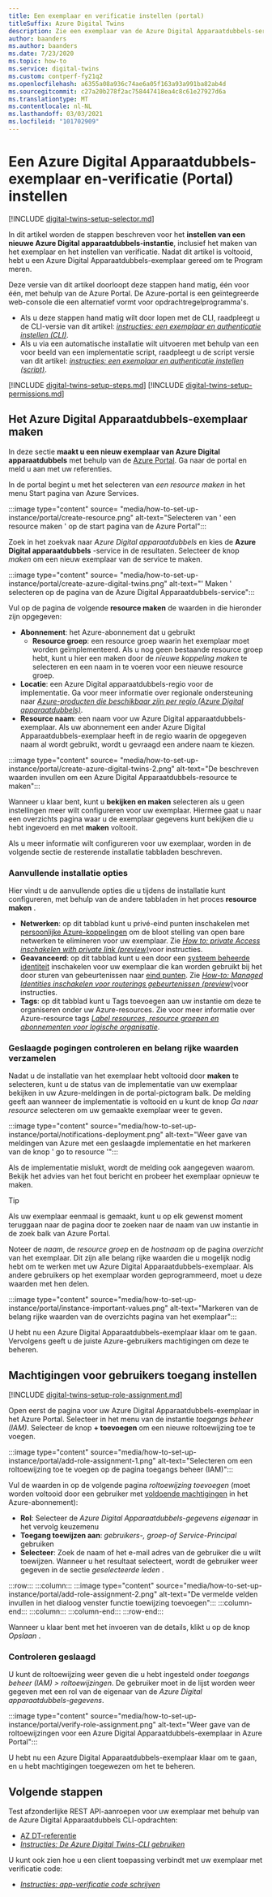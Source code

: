 ```yaml
---
title: Een exemplaar en verificatie instellen (portal)
titleSuffix: Azure Digital Twins
description: Zie een exemplaar van de Azure Digital Apparaatdubbels-service instellen met behulp van de Azure Portal
author: baanders
ms.author: baanders
ms.date: 7/23/2020
ms.topic: how-to
ms.service: digital-twins
ms.custom: contperf-fy21q2
ms.openlocfilehash: a6355a08a936c74ae6a05f163a93a991ba82ab4d
ms.sourcegitcommit: c27a20b278f2ac758447418ea4c8c61e27927d6a
ms.translationtype: MT
ms.contentlocale: nl-NL
ms.lasthandoff: 03/03/2021
ms.locfileid: "101702909"
---
```

# <a name="set-up-an-azure-digital-twins-instance-and-authentication-portal"></a>Een Azure Digital Apparaatdubbels-exemplaar en-verificatie (Portal) instellen

[!INCLUDE [digital-twins-setup-selector.md](../../includes/digital-twins-setup-selector.md)]

In dit artikel worden de stappen beschreven voor het **instellen van een nieuwe Azure Digital apparaatdubbels-instantie**, inclusief het maken van het exemplaar en het instellen van verificatie. Nadat dit artikel is voltooid, hebt u een Azure Digital Apparaatdubbels-exemplaar gereed om te Program meren.

Deze versie van dit artikel doorloopt deze stappen hand matig, één voor één, met behulp van de Azure Portal. De Azure-portal is een geïntegreerde web-console die een alternatief vormt voor opdrachtregelprogramma's.
* Als u deze stappen hand matig wilt door lopen met de CLI, raadpleegt u de CLI-versie van dit artikel: [*instructies: een exemplaar en authenticatie instellen (CLI)*](how-to-set-up-instance-cli.md).
* Als u via een automatische installatie wilt uitvoeren met behulp van een voor beeld van een implementatie script, raadpleegt u de script versie van dit artikel: [*instructies: een exemplaar en authenticatie instellen (script)*](how-to-set-up-instance-scripted.md).

[!INCLUDE [digital-twins-setup-steps.md](../../includes/digital-twins-setup-steps.md)]
[!INCLUDE [digital-twins-setup-permissions.md](../../includes/digital-twins-setup-permissions.md)]

## <a name="create-the-azure-digital-twins-instance"></a>Het Azure Digital Apparaatdubbels-exemplaar maken

In deze sectie **maakt u een nieuw exemplaar van Azure Digital apparaatdubbels** met behulp van de [Azure Portal](https://ms.portal.azure.com/). Ga naar de portal en meld u aan met uw referenties.

In de portal begint u met het selecteren van _een resource maken_ in het menu Start pagina van Azure Services.

:::image type="content" source= "media/how-to-set-up-instance/portal/create-resource.png" alt-text="Selecteren van ' een resource maken ' op de start pagina van de Azure Portal":::

Zoek in het zoekvak naar *Azure Digital apparaatdubbels* en kies de **Azure Digital apparaatdubbels** -service in de resultaten. Selecteer de knop _maken_ om een nieuw exemplaar van de service te maken.

:::image type="content" source= "media/how-to-set-up-instance/portal/create-azure-digital-twins.png" alt-text="' Maken ' selecteren op de pagina van de Azure Digital Apparaatdubbels-service":::

Vul op de pagina de volgende **resource maken** de waarden in die hieronder zijn opgegeven:
* **Abonnement**: het Azure-abonnement dat u gebruikt
  - **Resource groep**: een resource groep waarin het exemplaar moet worden geïmplementeerd. Als u nog geen bestaande resource groep hebt, kunt u hier een maken door de *nieuwe koppeling maken* te selecteren en een naam in te voeren voor een nieuwe resource groep.
* **Locatie**: een Azure Digital apparaatdubbels-regio voor de implementatie. Ga voor meer informatie over regionale ondersteuning naar [*Azure-producten die beschikbaar zijn per regio (Azure Digital apparaatdubbels)*](https://azure.microsoft.com/global-infrastructure/services/?products=digital-twins).
* **Resource naam**: een naam voor uw Azure Digital apparaatdubbels-exemplaar. Als uw abonnement een ander Azure Digital Apparaatdubbels-exemplaar heeft in de regio waarin de opgegeven naam al wordt gebruikt, wordt u gevraagd een andere naam te kiezen.

:::image type="content" source= "media/how-to-set-up-instance/portal/create-azure-digital-twins-2.png" alt-text="De beschreven waarden invullen om een Azure Digital Apparaatdubbels-resource te maken":::

Wanneer u klaar bent, kunt u **bekijken en maken** selecteren als u geen instellingen meer wilt configureren voor uw exemplaar. Hiermee gaat u naar een overzichts pagina waar u de exemplaar gegevens kunt bekijken die u hebt ingevoerd en met **maken** voltooit. 

Als u meer informatie wilt configureren voor uw exemplaar, worden in de volgende sectie de resterende installatie tabbladen beschreven.

### <a name="additional-setup-options"></a>Aanvullende installatie opties

Hier vindt u de aanvullende opties die u tijdens de installatie kunt configureren, met behulp van de andere tabbladen in het proces **resource maken** .

* **Netwerken**: op dit tabblad kunt u privé-eind punten inschakelen met [persoonlijke Azure-koppelingen](../private-link/private-link-overview.md) om de bloot stelling van open bare netwerken te elimineren voor uw exemplaar. Zie [*How to: private Access inschakelen with private link (preview)*](./how-to-enable-private-link-portal.md#add-a-private-endpoint-during-instance-creation)voor instructies.
* **Geavanceerd**: op dit tabblad kunt u een door een [systeem beheerde identiteit](../active-directory/managed-identities-azure-resources/overview.md) inschakelen voor uw exemplaar die kan worden gebruikt bij het door sturen van gebeurtenissen naar [eind punten](concepts-route-events.md). Zie [*How-to: Managed Identities inschakelen voor routerings gebeurtenissen (preview)*](./how-to-enable-managed-identities-portal.md#add-a-system-managed-identity-during-instance-creation)voor instructies.
* **Tags**: op dit tabblad kunt u Tags toevoegen aan uw instantie om deze te organiseren onder uw Azure-resources. Zie voor meer informatie over Azure-resource tags [*Label resources, resource groepen en abonnementen voor logische organisatie*](../azure-resource-manager/management/tag-resources.md).

### <a name="verify-success-and-collect-important-values"></a>Geslaagde pogingen controleren en belang rijke waarden verzamelen

Nadat u de installatie van het exemplaar hebt voltooid door **maken** te selecteren, kunt u de status van de implementatie van uw exemplaar bekijken in uw Azure-meldingen in de portal-pictogram balk. De melding geeft aan wanneer de implementatie is voltooid en u kunt de knop _Ga naar resource_ selecteren om uw gemaakte exemplaar weer te geven.

:::image type="content" source="media/how-to-set-up-instance/portal/notifications-deployment.png" alt-text="Weer gave van meldingen van Azure met een geslaagde implementatie en het markeren van de knop ' go to resource '":::

Als de implementatie mislukt, wordt de melding ook aangegeven waarom. Bekijk het advies van het fout bericht en probeer het exemplaar opnieuw te maken.

>[!TIP]
>Als uw exemplaar eenmaal is gemaakt, kunt u op elk gewenst moment teruggaan naar de pagina door te zoeken naar de naam van uw instantie in de zoek balk van Azure Portal.

Noteer de *naam*, de *resource groep* en de *hostnaam* op de pagina *overzicht* van het exemplaar. Dit zijn alle belang rijke waarden die u mogelijk nodig hebt om te werken met uw Azure Digital Apparaatdubbels-exemplaar. Als andere gebruikers op het exemplaar worden geprogrammeerd, moet u deze waarden met hen delen.

:::image type="content" source="media/how-to-set-up-instance/portal/instance-important-values.png" alt-text="Markeren van de belang rijke waarden van de overzichts pagina van het exemplaar":::

U hebt nu een Azure Digital Apparaatdubbels-exemplaar klaar om te gaan. Vervolgens geeft u de juiste Azure-gebruikers machtigingen om deze te beheren.

## <a name="set-up-user-access-permissions"></a>Machtigingen voor gebruikers toegang instellen

[!INCLUDE [digital-twins-setup-role-assignment.md](../../includes/digital-twins-setup-role-assignment.md)]

Open eerst de pagina voor uw Azure Digital Apparaatdubbels-exemplaar in het Azure Portal. Selecteer in het menu van de instantie *toegangs beheer (IAM)*. Selecteer de knop  **+ toevoegen** om een nieuwe roltoewijzing toe te voegen.

:::image type="content" source="media/how-to-set-up-instance/portal/add-role-assignment-1.png" alt-text="Selecteren om een roltoewijzing toe te voegen op de pagina toegangs beheer (IAM)":::

Vul de waarden in op de volgende pagina *roltoewijzing toevoegen* (moet worden voltooid door een gebruiker met [voldoende machtigingen](#prerequisites-permission-requirements) in het Azure-abonnement):
* **Rol**: Selecteer de *Azure Digital Apparaatdubbels-gegevens eigenaar* in het vervolg keuzemenu
* **Toegang toewijzen aan**: *gebruikers-, groep-of Service-Principal* gebruiken
* **Selecteer**: Zoek de naam of het e-mail adres van de gebruiker die u wilt toewijzen. Wanneer u het resultaat selecteert, wordt de gebruiker weer gegeven in de sectie *geselecteerde leden* .

:::row:::
    :::column:::
        :::image type="content" source="media/how-to-set-up-instance/portal/add-role-assignment-2.png" alt-text="De vermelde velden invullen in het dialoog venster functie toewijzing toevoegen":::
    :::column-end:::
    :::column:::
    :::column-end:::
:::row-end:::

Wanneer u klaar bent met het invoeren van de details, klikt u op de knop *Opslaan* .

### <a name="verify-success"></a>Controleren geslaagd

U kunt de roltoewijzing weer geven die u hebt ingesteld onder *toegangs beheer (IAM) > roltoewijzingen*. De gebruiker moet in de lijst worden weer gegeven met een rol van de eigenaar van de *Azure Digital apparaatdubbels-gegevens*. 

:::image type="content" source="media/how-to-set-up-instance/portal/verify-role-assignment.png" alt-text="Weer gave van de roltoewijzingen voor een Azure Digital Apparaatdubbels-exemplaar in Azure Portal":::

U hebt nu een Azure Digital Apparaatdubbels-exemplaar klaar om te gaan, en u hebt machtigingen toegewezen om het te beheren.

## <a name="next-steps"></a>Volgende stappen

Test afzonderlijke REST API-aanroepen voor uw exemplaar met behulp van de Azure Digital Apparaatdubbels CLI-opdrachten: 
* [AZ DT-referentie](/cli/azure/ext/azure-iot/dt?preserve-view=true&view=azure-cli-latest)
* [*Instructies: De Azure Digital Twins-CLI gebruiken*](how-to-use-cli.md)

U kunt ook zien hoe u een client toepassing verbindt met uw exemplaar met verificatie code:
* [*Instructies: app-verificatie code schrijven*](how-to-authenticate-client.md)
